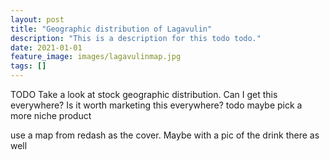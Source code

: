 ```yaml
---
layout: post
title: "Geographic distribution of Lagavulin"
description: "This is a description for this todo todo."
date: 2021-01-01
feature_image: images/lagavulinmap.jpg 
tags: []
---
```


TODO
Take a look at stock geographic distribution. Can I get this everywhere? Is it worth marketing this everywhere?
todo maybe pick a more niche product

use a map from redash as the cover. Maybe with a pic of the drink there as well